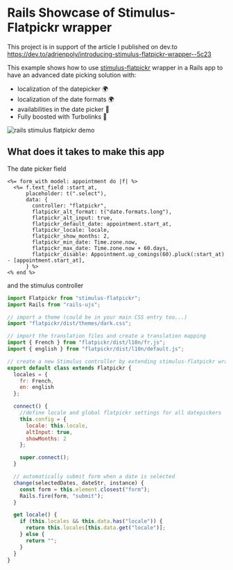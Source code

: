 # Rails Showcase of Stimulus-Flatpickr wrapper

This project is in support of the article I published on dev.to
https://dev.to/adrienpoly/introducing-stimulus-flatpickr-wrapper--5c23

This example shows how to use [stimulus-flatpickr](https://github.com/adrienpoly/stimulus-flatpickr) wrapper in a Rails app to have an advanced date picking solution with:

* localization of the datepicker 🌍
* localization of the date formats 🌍
* availabilities in the date picker 📅
* Fully boosted with Turbolinks 🚀

![rails stimulus flatpickr demo](./app/assets/images/rails-stimulus-flatpickr-demo.gif)

## What does it takes to make this app

The date picker field

```erb
<%= form_with model: appointment do |f| %>
  <%= f.text_field :start_at,
      placeholder: t(".select"),
      data: {
        controller: "flatpickr",
        flatpickr_alt_format: t("date.formats.long"),
        flatpickr_alt_input: true,
        flatpickr_default_date: appointment.start_at,
        flatpickr_locale: locale,
        flatpickr_show_months: 2,
        flatpickr_min_date: Time.zone.now,
        flatpickr_max_date: Time.zone.now + 60.days,
        flatpickr_disable: Appointment.up_comings(60).pluck(:start_at) - [appointment.start_at],
      } %>
<% end %>
```

and the stimulus controller

```javascript
import Flatpickr from "stimulus-flatpickr";
import Rails from "rails-ujs";

// import a theme (could be in your main CSS entry too...)
import "flatpickr/dist/themes/dark.css";

// import the translation files and create a translation mapping
import { French } from "flatpickr/dist/l10n/fr.js";
import { english } from "flatpickr/dist/l10n/default.js";

// create a new Stimulus controller by extending stimulus-flatpickr wrapper controller
export default class extends Flatpickr {
  locales = {
    fr: French,
    en: english
  };

  connect() {
    //define locale and global flatpickr settings for all datepickers
    this.config = {
      locale: this.locale,
      altInput: true,
      showMonths: 2
    };

    super.connect();
  }

  // automatically submit form when a date is selected
  change(selectedDates, dateStr, instance) {
    const form = this.element.closest("form");
    Rails.fire(form, "submit");
  }

  get locale() {
    if (this.locales && this.data.has("locale")) {
      return this.locales[this.data.get("locale")];
    } else {
      return "";
    }
  }
}
```

